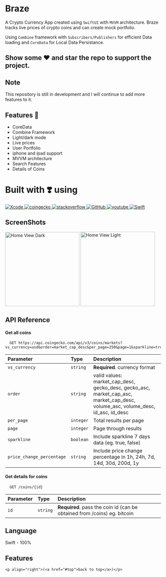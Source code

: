 
# Braze 

A Crypto Currency App created using `SwiftUI` with `MVVM` architecture.
Braze tracks live prices of crypto coins and can create mock portfolio.

Using `Combine` framework with `Subscribers/Publishers` for efficient Data loading and
`CoreData` for Local Data Persistance.

## Show some :heart: and star the repo to support the project.

## Note
This repository is still in development and I will continue to add more features to it.

## Features :camera_flash:
* CoreData
* Combine Framework 
* Light/dark mode 
* Live prices
* User Portfolio 
* iphone and ipad support
* MVVM architecture
* Search Features
* Details of Coins 

# Built with :heavy_heart_exclamation: using 

<a href="https://developer.apple.com/xcode/" target="_blank"> <img src="https://img.shields.io/badge/Xcode-1882e8?style=for-the-badge&logo=Xcode&logoColor=white" alt="Xcode"/> </a> 
<a href="https://www.coingecko.com/en/api" target="_blank"> <img src="https://img.shields.io/badge/coingecko api-AAFF00?style=for-the-badge&logo=Bitcoin&logoColor=white" alt="coingecko"/> </a>
<a href="https://stackoverflow.com" target="_blank"> <img src="https://img.shields.io/badge/stackoverflow-f58023?style=for-the-badge&logo=stackoverflow&logoColor=white" alt="stackoverflow"/> </a>
<a href="https://github.com/" target="_blank"> <img src="https://img.shields.io/badge/GitHub-100000?style=for-the-badge&logo=github&logoColor=white" alt="GitHub"/> 
<a href="https://youtube.com" target="_blank"> <img src="https://img.shields.io/badge/youtube-ff0000?style=for-the-badge&logo=youtube&logoColor=white" alt="youtube"/> </a>
<a href="https://developer.apple.com/swift/" target="_blank"> <img src="https://img.shields.io/badge/Swift-f15139?style=for-the-badge&logo=Swift&logoColor=white" alt="Swift"/> </a>  


## ScreenShots

<p>
<img src="https://user-images.githubusercontent.com/95645767/194495367-f8b2df87-9838-4d88-8948-709a165671c3.png" alt="Home View Dark" width = "240" >
<img src="https://user-images.githubusercontent.com/95645767/194495474-9053824d-fb1b-4b0f-a497-b1f04c182208.png" alt="Home View Light" width = "241" >

## API Reference

#### Get all coins

```http
  GET https://api.coingecko.com/api/v3/coins/markets?vs_currency=usd&order=market_cap_desc&per_page=250&page=1&sparkline=true&price_change_percentage=24h
```

| Parameter | Type     | Description                |
| :-------- | :------- | :------------------------- |
| `vs_currency` | `string` | **Required**. currency format |
| `order` | `string` | valid values: market_cap_desc, gecko_desc, gecko_asc, market_cap_asc, market_cap_desc, volume_asc, volume_desc, id_asc, id_desc |
| `per_page` | `integer` |  Total results per page |
| `page` | `integer` | Page through results |
| `sparkline` | `boolean` | Include sparkline 7 days data (eg. true, false)
| `price_change_percentage` | `string` | Include price change percentage in 1h, 24h, 7d, 14d, 30d, 200d, 1y |

 

#### Get details for coins

```http
  GET /coins/{id}
```

| Parameter | Type     | Description                       |
| :-------- | :------- | :-------------------------------- |
| `id`      | `string` | **Required**. pass the coin id (can be obtained from /coins) eg. bitcoin |




## Language

 Swift - 100%




## Features



    <p align="right">(<a href="#top">back to top</a>)</p>

